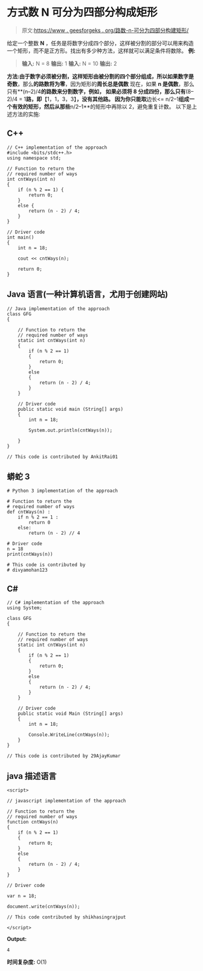 # 方式数 N 可分为四部分构成矩形

> 原文:[https://www . geesforgeks . org/路数-n-可分为四部分构建矩形/](https://www.geeksforgeeks.org/number-of-ways-n-can-be-divided-into-four-parts-to-construct-a-rectangle/)

给定一个整数 **N** ，任务是将数字分成四个部分，这样被分割的部分可以用来构造一个矩形，而不是正方形。找出有多少种方法，这样就可以满足条件将数除。
**例:**

> **输入:** N = 8
> **输出:** 1
> **输入:** N = 10
> **输出:** 2

**方法:**由于数字必须被分割，这样矩形由被分割的四个部分组成，所以**如果数字是奇数**，那么**的路数将为零**，因为矩形的**周长总是偶数**
现在，如果 **n 是偶数**，那么只有**(n–2)/4**的路数来分割数字，例如，
如果必须将 8 分成四份，那么只有**(8–2)/4 = 1**路，即**【1，1，3，3】**，没有其他路。 因为你只能取**边长<= n/2–1**组成一个有效的矩形，然后从那些**n/2–1**的矩形中再除以 2，避免重复计数。
以下是上述方法的实施:

## C++

```
// C++ implementation of the approach
#include <bits/stdc++.h>
using namespace std;

// Function to return the
// required number of ways
int cntWays(int n)
{
    if (n % 2 == 1) {
        return 0;
    }
    else {
        return (n - 2) / 4;
    }
}

// Driver code
int main()
{
    int n = 18;

    cout << cntWays(n);

    return 0;
}
```

## Java 语言(一种计算机语言，尤用于创建网站)

```
// Java implementation of the approach
class GFG
{

    // Function to return the
    // required number of ways
    static int cntWays(int n)
    {
        if (n % 2 == 1)
        {
            return 0;
        }
        else
        {
            return (n - 2) / 4;
        }
    }

    // Driver code
    public static void main (String[] args)
    {
        int n = 18;

        System.out.println(cntWays(n));

    }
}

// This code is contributed by AnkitRai01
```

## 蟒蛇 3

```
# Python 3 implementation of the approach

# Function to return the
# required number of ways
def cntWays(n) :
    if n % 2 == 1 :
        return 0
    else:
        return (n - 2) // 4

# Driver code
n = 18
print(cntWays(n))

# This code is contributed by
# divyamohan123
```

## C#

```
// C# implementation of the approach
using System;

class GFG
{

    // Function to return the
    // required number of ways
    static int cntWays(int n)
    {
        if (n % 2 == 1)
        {
            return 0;
        }
        else
        {
            return (n - 2) / 4;
        }
    }

    // Driver code
    public static void Main (String[] args)
    {
        int n = 18;

        Console.WriteLine(cntWays(n));
    }
}

// This code is contributed by 29AjayKumar
```

## java 描述语言

```
<script>

// javascript implementation of the approach

// Function to return the
// required number of ways
function cntWays(n)
{
    if (n % 2 == 1)
    {
        return 0;
    }
    else
    {
        return (n - 2) / 4;
    }
}

// Driver code

var n = 18;

document.write(cntWays(n));

// This code contributed by shikhasingrajput

</script>
```

**Output:** 

```
4
```

**时间复杂度:** O(1)